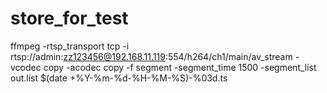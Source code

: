 # store_for_test

ffmpeg -rtsp_transport tcp -i rtsp://admin:zz123456@192.168.11.119:554/h264/ch1/main/av_stream  -vcodec copy -acodec copy -f segment -segment_time 1500 -segment_list out.list $(date +%Y-%m-%d-%H-%M-%S)-%03d.ts
